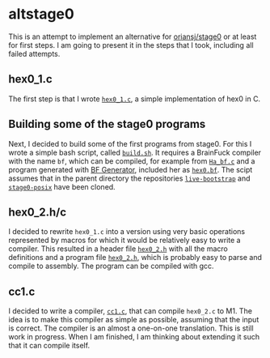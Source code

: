 # altstage0

This is an attempt to implement an alternative for [oriansj/stage0](https://github.com/oriansj/stage0)
or at least for first steps. I am going to present it in the steps that I took, including all failed
attempts.

## hex0_1.c

The first step is that I wrote [`hex0_1.c`](hex0_1.c), a simple implementation of hex0 in C.

## Building some of the stage0 programs

Next, I decided to build some of the first programs from stage0. For this I wrote a simple
bash script, called [`build.sh`](build.sh). It requires a BrainFuck compiler with the name
`bf`, which can be compiled, for example from [`Ha_bf.c`](https://www.iwriteiam.nl/Ha_bf_c.txt)
and a program generated with [BF Generator](https://www.iwriteiam.nl/BFgen.html), included
her as [`hex0.bf`](hex0.bf). The scipt assumes that in the parent directory the repositories 
[`live-bootstrap`](https://github.com/fosslinux/live-bootstrap) and
[`stage0-posix`](https://github.com/oriansj/stage0-posix) have been cloned.

## hex0_2.h/c

I decided to rewrite `hex0_1.c` into a version using very basic operations represented by
macros for which it would be relatively easy to write a compiler. This resulted in a header
file [`hex0_2.h`](hex0_2.h) with all the macro definitions and a program file [`hex0_2.h`](hex0_2.h),
which is probably easy to parse and compile to assembly. The program can be compiled with gcc.

## cc1.c

I decided to write a compiler, [`cc1.c`](cc1.c), that can compile `hex0_2.c` to M1. The
idea is to make this compiler as simple as possible, assuming that the input is correct.
The compiler is an almost a one-on-one translation.
This is still work in progress.
When I am finished, I am thinking about extending it such that it can compile itself.
